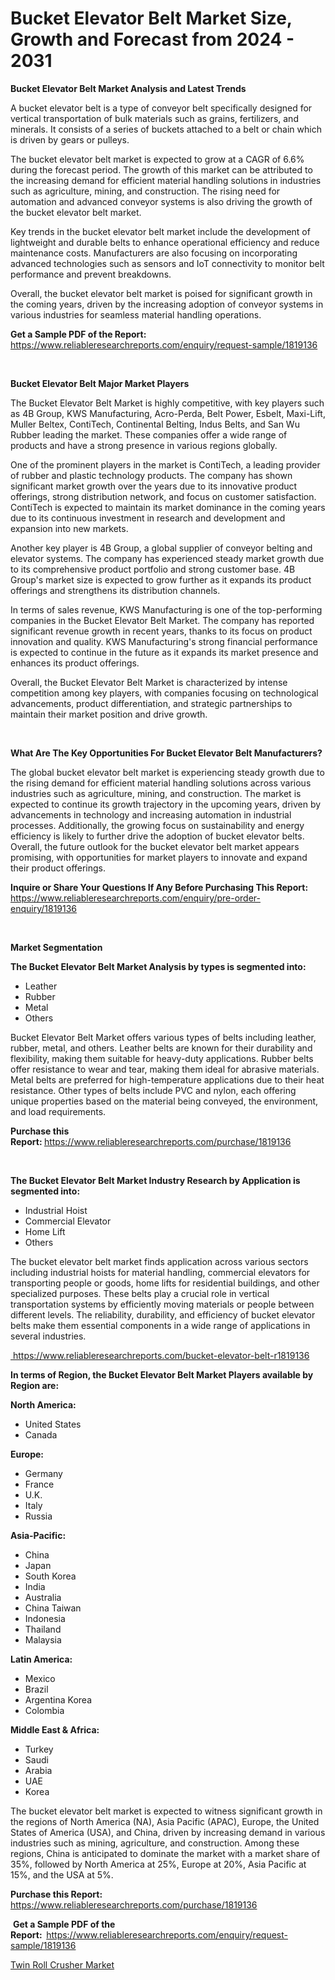 <p><h1>Bucket Elevator Belt Market Size, Growth and Forecast from 2024 - 2031</h1></p><p><strong>Bucket Elevator Belt Market Analysis and Latest Trends</strong></p>
<p><p>A bucket elevator belt is a type of conveyor belt specifically designed for vertical transportation of bulk materials such as grains, fertilizers, and minerals. It consists of a series of buckets attached to a belt or chain which is driven by gears or pulleys.</p><p>The bucket elevator belt market is expected to grow at a CAGR of 6.6% during the forecast period. The growth of this market can be attributed to the increasing demand for efficient material handling solutions in industries such as agriculture, mining, and construction. The rising need for automation and advanced conveyor systems is also driving the growth of the bucket elevator belt market.</p><p>Key trends in the bucket elevator belt market include the development of lightweight and durable belts to enhance operational efficiency and reduce maintenance costs. Manufacturers are also focusing on incorporating advanced technologies such as sensors and IoT connectivity to monitor belt performance and prevent breakdowns.</p><p>Overall, the bucket elevator belt market is poised for significant growth in the coming years, driven by the increasing adoption of conveyor systems in various industries for seamless material handling operations.</p></p>
<p><strong>Get a Sample PDF of the Report:&nbsp;</strong> <a href="https://www.reliableresearchreports.com/enquiry/request-sample/1819136">https://www.reliableresearchreports.com/enquiry/request-sample/1819136</a></p>
<p>&nbsp;</p>
<p><strong>Bucket Elevator Belt Major Market Players</strong></p>
<p><p>The Bucket Elevator Belt Market is highly competitive, with key players such as 4B Group, KWS Manufacturing, Acro-Perda, Belt Power, Esbelt, Maxi-Lift, Muller Beltex, ContiTech, Continental Belting, Indus Belts, and San Wu Rubber leading the market. These companies offer a wide range of products and have a strong presence in various regions globally.</p><p>One of the prominent players in the market is ContiTech, a leading provider of rubber and plastic technology products. The company has shown significant market growth over the years due to its innovative product offerings, strong distribution network, and focus on customer satisfaction. ContiTech is expected to maintain its market dominance in the coming years due to its continuous investment in research and development and expansion into new markets.</p><p>Another key player is 4B Group, a global supplier of conveyor belting and elevator systems. The company has experienced steady market growth due to its comprehensive product portfolio and strong customer base. 4B Group's market size is expected to grow further as it expands its product offerings and strengthens its distribution channels.</p><p>In terms of sales revenue, KWS Manufacturing is one of the top-performing companies in the Bucket Elevator Belt Market. The company has reported significant revenue growth in recent years, thanks to its focus on product innovation and quality. KWS Manufacturing's strong financial performance is expected to continue in the future as it expands its market presence and enhances its product offerings. </p><p>Overall, the Bucket Elevator Belt Market is characterized by intense competition among key players, with companies focusing on technological advancements, product differentiation, and strategic partnerships to maintain their market position and drive growth.</p></p>
<p>&nbsp;</p>
<p><strong>What Are The Key Opportunities For Bucket Elevator Belt Manufacturers?</strong></p>
<p><p>The global bucket elevator belt market is experiencing steady growth due to the rising demand for efficient material handling solutions across various industries such as agriculture, mining, and construction. The market is expected to continue its growth trajectory in the upcoming years, driven by advancements in technology and increasing automation in industrial processes. Additionally, the growing focus on sustainability and energy efficiency is likely to further drive the adoption of bucket elevator belts. Overall, the future outlook for the bucket elevator belt market appears promising, with opportunities for market players to innovate and expand their product offerings.</p></p>
<p><strong>Inquire or Share Your Questions If Any Before Purchasing This Report:</strong> <a href="https://www.reliableresearchreports.com/enquiry/pre-order-enquiry/1819136">https://www.reliableresearchreports.com/enquiry/pre-order-enquiry/1819136</a></p>
<p>&nbsp;</p>
<p><strong>Market Segmentation</strong></p>
<p><strong>The Bucket Elevator Belt Market Analysis by types is segmented into:</strong></p>
<p><ul><li>Leather</li><li>Rubber</li><li>Metal</li><li>Others</li></ul></p>
<p><p>Bucket Elevator Belt Market offers various types of belts including leather, rubber, metal, and others. Leather belts are known for their durability and flexibility, making them suitable for heavy-duty applications. Rubber belts offer resistance to wear and tear, making them ideal for abrasive materials. Metal belts are preferred for high-temperature applications due to their heat resistance. Other types of belts include PVC and nylon, each offering unique properties based on the material being conveyed, the environment, and load requirements.</p></p>
<p><strong>Purchase this Report:&nbsp;</strong><a href="https://www.reliableresearchreports.com/purchase/1819136">https://www.reliableresearchreports.com/purchase/1819136</a></p>
<p>&nbsp;</p>
<p><strong>The Bucket Elevator Belt Market Industry Research by Application is segmented into:</strong></p>
<p><ul><li>Industrial Hoist</li><li>Commercial Elevator</li><li>Home Lift</li><li>Others</li></ul></p>
<p><p>The bucket elevator belt market finds application across various sectors including industrial hoists for material handling, commercial elevators for transporting people or goods, home lifts for residential buildings, and other specialized purposes. These belts play a crucial role in vertical transportation systems by efficiently moving materials or people between different levels. The reliability, durability, and efficiency of bucket elevator belts make them essential components in a wide range of applications in several industries.</p></p>
<p><a href="https://www.reliableresearchreports.com/bucket-elevator-belt-r1819136">&nbsp;https://www.reliableresearchreports.com/bucket-elevator-belt-r1819136</a></p>
<p><strong>In terms of Region, the Bucket Elevator Belt Market Players available by Region are:</strong></p>
<p>
    <p> <strong> North America: </strong>
        <ul>
            <li>United States</li>
            <li>Canada</li>
        </ul>
        </p> 
    <p> <strong> Europe: </strong>
        <ul>
            <li>Germany</li>
            <li>France</li>
            <li>U.K.</li>
            <li>Italy</li>
            <li>Russia</li>
        </ul>
        </p> 
    <p> <strong> Asia-Pacific: </strong>
        <ul>
            <li>China</li>
            <li>Japan</li>
            <li>South Korea</li>
            <li>India</li>
            <li>Australia</li>
            <li>China Taiwan</li>
            <li>Indonesia</li>
            <li>Thailand</li>
            <li>Malaysia</li>
        </ul>
        </p> 
    <p> <strong> Latin America: </strong>
        <ul>
            <li>Mexico</li>
            <li>Brazil</li>
            <li>Argentina Korea</li>
            <li>Colombia</li>
        </ul>
        </p> 
    <p> <strong> Middle East & Africa: </strong>
        <ul>
            <li>Turkey</li>
            <li>Saudi</li>
            <li>Arabia</li>
            <li>UAE</li>
            <li>Korea</li>
        </ul>
    </p>
    </p>
<p><p>The bucket elevator belt market is expected to witness significant growth in the regions of North America (NA), Asia Pacific (APAC), Europe, the United States of America (USA), and China, driven by increasing demand in various industries such as mining, agriculture, and construction. Among these regions, China is anticipated to dominate the market with a market share of 35%, followed by North America at 25%, Europe at 20%, Asia Pacific at 15%, and the USA at 5%.</p></p>
<p><strong>Purchase this Report: </strong><a href="https://www.reliableresearchreports.com/purchase/1819136">https://www.reliableresearchreports.com/purchase/1819136</a></p>
<p>&nbsp;<strong>Get a Sample PDF of the Report:&nbsp;&nbsp;</strong><a href="https://www.reliableresearchreports.com/enquiry/request-sample/1819136">https://www.reliableresearchreports.com/enquiry/request-sample/1819136</a></p>
<p><strong></strong></p>
<p><p><a href="https://github.com/NorbertYates/Market-Research-Report-List-4/blob/main/twin-roll-crusher-market.md">Twin Roll Crusher Market</a></p></p>